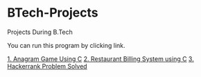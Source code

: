 # BTech-Projects
Projects During B.Tech

You can run this program by clicking link.

<a href="https://onlinegdb.com/BJy_ftD9v" >1. Anagram Game Using C</a>
<a href="https://onlinegdb.com/k1fiSiPjY">2. Restaurant Billing System using C</a>
<a href="https://onlinegdb.com/BJWKE05B_">3. Hackerrank Problem Solved</a>
